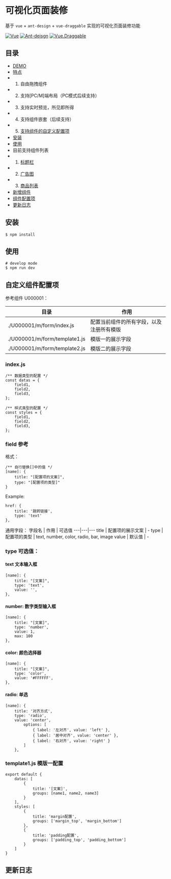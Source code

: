 # 可视化页面装修
基于 ```vue``` + ```ant-design``` + ```vue-draggable``` 实现的可视化页面装修功能

[![Vue](https://img.shields.io/badge/Vue-%5E2.5.16-brightgreen)](https://cn.vuejs.org)
[![Ant-deisgn](https://img.shields.io/badge/Antd-v1.3.10-brightgreen)](https://antdv.com/)
[![Vue.Draggable](https://img.shields.io/badge/Vue.Draggable-v2.23.0-brightgreen)](https://github.com/SortableJS/Vue.Draggable)


## 目录
* [DEMO](https://cullenng.github.io/page-design)
* [特点](#特点)
* 1. 自由拖拽组件
* 2. 支持[PC/M]端布局（PC模式后续支持）
* 3. 支持实时预览，所见即所得
* 4. 支持组件嵌套（后续支持）
* 5. [支持组件的自定义配置项](#组件配置项)
* [安装](https://github.com/CullenNg/page-design#安装)
* [使用](https://github.com/CullenNg/page-design#使用)
* 目前支持组件列表
* 1. [标题栏](https://github.com/CullenNg/page-design#标题栏)
* 2. [广告图](https://github.com/CullenNg/page-design#广告图)
* 3. [商品列表](https://github.com/CullenNg/page-design#商品列表)
* [新增组件](https://github.com/CullenNg/page-design#新增组件)
* [组件配置项](https://github.com/CullenNg/page-design#组件配置项)
* [更新日志](https://github.com/CullenNg/page-design#更新日志)

## 安装
```
$ npm install
```

## 使用
```
# develop mode
$ npm run dev
```


## 自定义组件配置项
参考组件 U000001：

目录 | 作用
---|---
./U000001/m/form/index.js | 配置当前组件的所有字段，以及注册所有模版
./U000001/m/form/template1.js | 模版一的展示字段
./U000001/m/form/template2.js | 模版二的展示字段

### index.js
```
/** 数据类型的配置 */
const datas = {
    field1,
    field2,
    field3,
};

/** 样式类型的配置 */
const styles = {
    field1,
    field2,
    field3,
};
```

### field 参考
格式：
```
/** 自行替换[]中的值 */
[name]: {
    title: "[配置项的文案]",
    type: "[配置项的类型]"
}
```
Example: 
```
href: {
    title: '跳转链接',
    type: 'text'
},
```
通用字段：
字段名 | 作用 | 可选值
---|---|---
title | 配置项的展示文案 | -
type | 配置项的类型 | text, number, color, radio, bar, image
value | 默认值 | -

### type 可选值：

#### text 文本输入框
```
[name]: {
    title: "[文案]",
    type: 'text',
    value: '',
},
```

#### number: 数字类型输入框
```
[name]: {
    title: "[文案]",
    type: 'number',
    value: 1,
    max: 100
},
```

#### color: 颜色选择器
```
[name]: {
    title: "[文案]",
    type: 'color',
    value: '#FFFFFF',
},
```

#### radio: 单选
```
[name]: {
    title: '对齐方式',
    type: 'radio',
    value: 'center',
        options: [
            { label: '左对齐', value: 'left' },
            { label: '居中对齐', value: 'center' },
            { label: '右对齐', value: 'right' }
        ]  
    },
```


### template1.js 模版一配置
```
export default {
    datas: [
        {
            title: '[文案]',
            groups: [name1, name2, name3]
        }
    ],
    styles: [
        {
            title: 'margin配置',
            groups: ['margin_top', 'margin_bottom']
        },
        {
            title: 'padding配置',
            groups: ['padding_top', 'padding_bottom']
        }
    ]
}
```


## 更新日志

